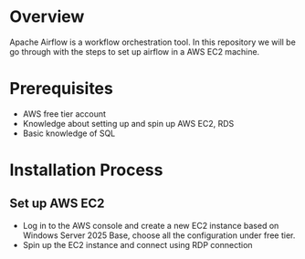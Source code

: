 # Overview
Apache Airflow is a workflow orchestration tool. In this repository we will be go through with the steps to set up airflow in a AWS EC2 machine.

# Prerequisites
- AWS free tier account
- Knowledge about setting up and spin up AWS EC2, RDS
- Basic knowledge of SQL

# Installation Process
## Set up AWS EC2
- Log in to the AWS console and create a new EC2 instance based on Windows Server 2025 Base, choose all the configuration under free tier.
- Spin up the EC2 instance and connect using RDP connection
